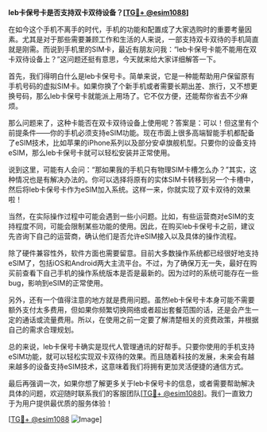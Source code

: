 **leb卡保号卡是否支持双卡双待设备？[[TG💪+ @esim1088](https://t.me/s/esim1088)]**

在如今这个手机不离手的时代，手机的功能和配置成了大家选购时的重要考量因素。尤其是对于那些需要兼顾工作和生活的人来说，一部支持双卡双待的手机简直就是刚需。而说到手机里的SIM卡，最近有朋友问我：“leb卡保号卡能不能用在双卡双待设备上？”这问题还挺有意思，今天就来给大家详细解答一下。

首先，我们得明白什么是leb卡保号卡。简单来说，它是一种能帮助用户保留原有手机号码的虚拟SIM卡。如果你换了个新手机或者需要长期出差、旅行，又不想更换号码，那么leb卡保号卡就能派上用场了。它不仅方便，还能帮你省去不少麻烦。

那么问题来了，这种卡能否在双卡双待设备上使用呢？答案是：可以！但这里有个前提条件——你的手机必须支持eSIM功能。现在市面上很多高端智能手机都配备了eSIM技术，比如苹果的iPhone系列以及部分安卓旗舰机型。只要你的设备支持eSIM，那么leb卡保号卡就可以轻松安装并正常使用。

说到这里，可能有人会问：“那如果我的手机只有物理SIM卡槽怎么办？”其实，这种情况也是有解决办法的。你可以选择将原有的实体SIM卡转移到另一个卡槽中，然后将leb卡保号卡作为eSIM加入系统。这样一来，你就实现了双卡双待的效果啦！

当然，在实际操作过程中可能会遇到一些小问题。比如，有些运营商对eSIM的支持程度不同，可能会限制某些功能的使用。因此，在购买leb卡保号卡之前，建议先咨询下自己的运营商，确认他们是否允许eSIM接入以及具体的操作流程。

除了硬件兼容性外，软件方面也需要留意。目前大多数操作系统都已经很好地支持eSIM了，包括iOS和Android两大主流平台。不过，为了确保万无一失，最好在购买前查看下自己手机的操作系统版本是否是最新的。因为过时的系统可能存在一些bug，影响到eSIM的正常使用。

另外，还有一个值得注意的地方就是费用问题。虽然leb卡保号卡本身可能不需要额外支付太多费用，但如果你频繁切换网络或者超出套餐范围的话，还是会产生一定的通话或流量费用。所以，在使用之前一定要了解清楚相关的资费政策，并根据自己的需求合理规划。

总的来说，leb卡保号卡确实是现代人管理通讯的好帮手。只要你使用的手机支持eSIM功能，就可以轻松实现双卡双待的效果。而且随着科技的发展，未来会有越来越多的设备支持eSIM技术，这意味着我们将拥有更加灵活便捷的通信方式。

最后再强调一次，如果你想了解更多关于leb卡保号卡的信息，或者需要帮助解决具体的问题，欢迎随时联系我们的客服团队[[TG💪+ @esim1088](https://t.me/s/esim1088)]。我们一直致力于为用户提供最优质的服务体验！

[[TG💪+ @esim1088](https://t.me/s/esim1088) ![Image](https://i.postimg.cc/4NQfJmqS/Snipaste-2025-05-13-00-14-12.png)]